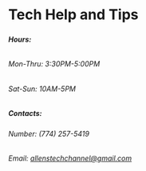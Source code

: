 # **Tech Help and Tips**

##### 

##### Hours:

###### 

###### Mon-Thru: 3:30PM-5:00PM

###### Sat-Sun: 10AM-5PM



##### Contacts:

###### Number: ‪(774) 257-5419‬
###### Email: allenstechchannel@gmail.com








